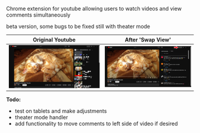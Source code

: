 Chrome extension for youtube allowing users to watch videos and view comments simultaneously

beta version, some bugs to be fixed still with theater mode

Original Youtube           |  After 'Swap View'
:-------------------------:|:-------------------------:
![alt text](https://github.com/aljo95/yt-comment-side-view/blob/master/demonstration/before.jpg?raw=true)  |  ![alt text](https://github.com/aljo95/yt-comment-side-view/blob/master/demonstration/after.jpg?raw=true)

<b>Todo:</b> 
 - test on tablets and make adjustments
 - theater mode handler 
 - add functionality to move comments to left side of video if desired